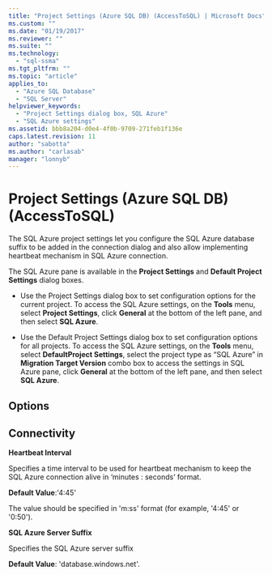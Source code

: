 ```yaml
---
title: "Project Settings (Azure SQL DB) (AccessToSQL) | Microsoft Docs"
ms.custom: ""
ms.date: "01/19/2017"
ms.reviewer: ""
ms.suite: ""
ms.technology: 
  - "sql-ssma"
ms.tgt_pltfrm: ""
ms.topic: "article"
applies_to: 
  - "Azure SQL Database"
  - "SQL Server"
helpviewer_keywords: 
  - "Project Settings dialog box, SQL Azure"
  - "SQL Azure settings"
ms.assetid: bbb8a204-d0e4-4f0b-9709-271feb1f136e
caps.latest.revision: 11
author: "sabotta"
ms.author: "carlasab"
manager: "lonnyb"
---
```

# Project Settings (Azure SQL DB) (AccessToSQL)
The SQL Azure project settings let you configure the SQL Azure database suffix to be added in the connection dialog and also allow implementing heartbeat mechanism in SQL Azure connection.  
  
The SQL Azure pane is available in the **Project Settings** and **Default Project Settings** dialog boxes.  
  
-   Use the Project Settings dialog box to set configuration options for the current project. To access the SQL Azure settings, on the **Tools** menu, select **Project Settings**, click **General** at the bottom of the left pane, and then select **SQL Azure**.  
  
-   Use the Default Project Settings dialog box to set configuration options for all projects. To access the SQL Azure settings, on the **Tools** menu, select **DefaultProject Settings**, select the project type as “SQL Azure” in **Migration Target Version** combo box to access the settings in SQL Azure pane, click **General** at the bottom of the left pane, and then select **SQL Azure**.  
  
## Options  
  
## Connectivity  
**Heartbeat Interval**  
  
Specifies a time interval to be used for heartbeat mechanism to keep the SQL Azure connection alive in ‘minutes : seconds’ format.  
  
**Default Value**:'4:45'  
  
The value should be specified in 'm:ss' format (for example, '4:45' or '0:50').  
  
**SQL Azure Server Suffix**  
  
Specifies the SQL Azure server suffix  
  
**Default Value**: 'database.windows.net'.  
  
